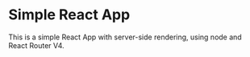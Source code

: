 Simple React App
===================

This is a simple React App with server-side rendering, using node and React Router V4.